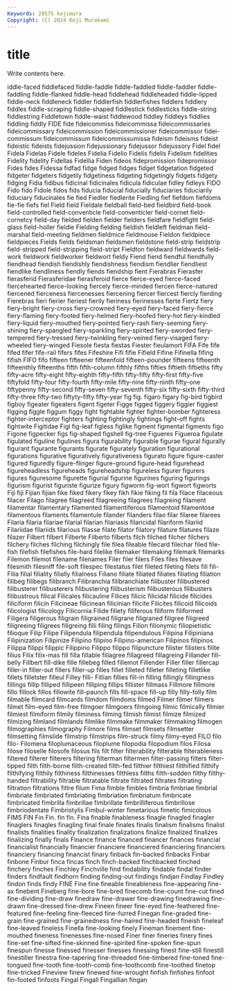 ```yaml
---
Keywords: 29575 kojimura
Copyright: (C) 2024 Koji Murakami
---
```


# title

Write contents here.



iddle-faced fiddlefaced fiddle-faddle fiddle-faddled fiddle-faddler fiddle-faddling
fiddle-flanked fiddle-head fiddlehead fiddleheaded fiddle-lipped fiddle-neck fiddleneck fiddler fiddlerfish fiddlerfishes
fiddlers fiddlery fiddles fiddle-scraping fiddle-shaped fiddlestick fiddlesticks fiddle-string fiddlestring Fiddletown
fiddle-waist fiddlewood fiddley fiddleys fiddlies fiddling fiddly FIDE fide fideicommiss
fideicommissa fideicommissaries fideicommissary fideicommission fideicommissioner fideicommissor fidei-commissum fideicommissum fideicommissumissa fideism
fideisms fideist fideistic fideists fidejussion fidejussionary fidejussor fidejussory Fidel fidel
Fidela Fidelas Fidele fideles Fidelia Fidelio Fidelis fidelis Fidelism fidelities
Fidelity fidelity Fidellas Fidellia Fiden fideos fidepromission fidepromissor Fides fides
Fidessa fidfad fidge fidged fidges fidget fidgetation fidgeted fidgeter fidgeters
fidgetily fidgetiness fidgeting fidgetingly fidgets fidgety fidging Fidia fidibus fidicinal
fidicinales fidicula fidiculae fidley fidleys FIDO Fido fido Fidole fidos
fids fiducia fiducial fiducially fiduciaries fiduciarily fiduciary fiducinales fie fied
Fiedler fiedlerite Fiedling fief fiefdom fiefdoms fie-fie fiefs fiel Field
field Fieldale fieldball field-bed fieldbird field-book field-controlled field-conventicle field-conventicler field-cornet
field-cornetcy field-day fielded fielden fielder fielders fieldfare fieldfight field-glass field-holler
fieldie Fielding fielding fieldish fieldleft fieldman field-marshal field-meeting fieldmen fieldmice
fieldmouse Fieldon fieldpiece fieldpieces Fields fields fieldsman fieldsmen fieldstone field-strip
fieldstrip field-stripped field-stripping field-stript Fieldton fieldward fieldwards field-work fieldwork fieldworker
fieldwort fieldy Fiend fiend fiendful fiendfully fiendhead fiendish fiendishly fiendishness
fiendism fiendlier fiendliest fiendlike fiendliness fiendly fiends fiendship fient Fierabras
Fierasfer fierasferid Fierasferidae fierasferoid fierce fierce-eyed fierce-faced fiercehearted fierce-looking fiercely
fierce-minded fiercen fierce-natured fiercened fierceness fiercenesses fiercening fiercer fiercest fiercly
fierding Fierebras fieri fierier fieriest fierily fieriness fierinesses fierte Fiertz
fiery fiery-bright fiery-cross fiery-crowned fiery-eyed fiery-faced fiery-fierce fiery-flaming fiery-footed fiery-helmed
fiery-hoofed fiery-hot fiery-kindled fiery-liquid fiery-mouthed fiery-pointed fiery-rash fiery-seeming fiery-shining fiery-spangled
fiery-sparkling fiery-spirited fiery-sworded fiery-tempered fiery-tressed fiery-twinkling fiery-veined fiery-visaged fiery-wheeled fiery-winged
Fiesole fiesta fiestas Fiester fieulamort FIFA Fife fife fifed fifer
fife-rail fifers fifes Fifeshire Fifi fifie Fifield Fifine Fifinella fifing
fifish FIFO fifo fifteen fifteener fifteenfold fifteen-pounder fifteens fifteenth fifteenthly
fifteenths fifth fifth-column fifthly fifths fifties fiftieth fiftieths fifty fifty-acre
fifty-eight fifty-eighth fifty-fifth fifty-fifty fifty-first fifty-five fiftyfold fifty-four fifty-fourth fifty-mile
fifty-nine fifty-ninth fifty-one fiftypenny fifty-second fifty-seven fifty-seventh fifty-six fifty-sixth fifty-third
fifty-three fifty-two fiftyty-fifty fifty-year fig fig. figaro figary fig-bird figbird
figboy figeater figeaters figent figeter Figge figged figgery figgier figgiest
figging figgle figgum figgy fight fightable fighter fighter-bomber fighteress fighter-interceptor
fighters fighting fightingly fightings fight-off fights fightwite Figitidae Figl fig-leaf
figless figlike figment figmental figments figo Figone figpecker figs fig-shaped
figshell fig-tree Figueres Figueroa figulate figulated figuline figulines figura figurability
figurable figurae figural figurally figurant figurante figurants figurate figurately figuration
figurational figurations figurative figuratively figurativeness figurato figure figure-caster figured figuredly
figure-flinger figure-ground figure-head figurehead figureheadless figureheads figureheadship figureless figurer figurers
figures figuresome figurette figurial figurine figurines figuring figurings figurism figurist
figuriste figurize figury figworm fig-wort figwort figworts Fiji fiji Fijian
fijian fike fiked fikery fikey fikh fikie fiking fil fila
filace filaceous filacer Filago filagree filagreed filagreeing filagrees filagreing filament
filamentar filamentary filamented filamentiferous filamentoid filamentose filamentous filaments filamentule filander
filanders filao filar filaree filarees Filaria filaria filariae filarial filarian
filariasis filaricidal filariform filariid Filariidae filariids filarious filasse filate filator
filatory filature filatures filaze filazer Filbert filbert Filberte Filberto filberts
filch filched filcher filchers filchery filches filching filchingly file filea
fileable filecard filechar filed file-fish filefish filefishes file-hard filelike filemaker
filemaking filemark filemarks Filemon filemot filename filenames Filer filer filers
Files files filesave filesmith filesniff file-soft filespec filestatus filet fileted
fileting filets fili fili- Filia filial filiality filially filialness Filiano
filiate filiated filiates filiating filiation filibeg filibegs filibranch Filibranchia filibranchiate
filibuster filibustered filibusterer filibusterers filibustering filibusterism filibusterous filibusters filibustrous filical
Filicales filicauline Filices filicic filicidal filicide filicides filiciform filicin Filicineae
filicinean filicinian filicite Filicites filicoid filicoids filicologist filicology Filicornia Filide
filiety filiferous filiform filiformed Filigera filigerous filigrain filigrained filigrane filigraned
filigree filigreed filigreeing filigrees filigreing filii filing filings Filion filionymic
filiopietistic filioque Filip Filipe Filipendula filipendula filipendulous Filipina Filipiniana Filipinization
Filipinize Filipino filipino Filipino-american Filipinos filipinos Filippa filippi filippic Filippino
Filippo filippo filipuncture filister filisters filite filius Filix filix-mas fill
filla fillable fillagree fillagreed fillagreing Fillander fill-belly Fillbert fill-dike fille
fillebeg filled fillemot Fillender Filler filler fillercap filler-in filler-out fillers
filler-up filles fillet filleted filleter filleting filletlike fillets filletster filleul
Filley filli- Fillian fillies fill-in filling fillingly fillingness fillings fillip
filliped fillipeen filliping fillips fillister fillmass Fillmore fillmore fillo fillock
fillos fillowite fill-paunch fills fill-space fill-up filly filly-folly film filmable
filmcard filmcards filmdom filmdoms filmed Filmer filmer filmers filmet film-eyed
film-free filmgoer filmgoers filmgoing filmic filmically filmier filmiest filmiform filmily
filminess filming filmish filmist filmize filmized filmizing filmland filmlands filmlike
filmmake filmmaker filmmaking filmogen filmographies filmography Filmore films filmset filmsets
filmsetter filmsetting filmslide filmstrip filmstrips film-struck filmy filmy-eyed FILO filo
filo- Filomena filoplumaceous filoplume filopodia filopodium filos Filosa filose filoselle
filosofe filosus fils filt filter filterability filterable filterableness filtered filterer
filterers filtering filterman filtermen filter-passing filters filter-tipped filth filth-borne filth-created
filth-fed filthier filthiest filthified filthify filthifying filthily filthiness filthinesses filthless
filths filth-sodden filthy filthy-handed filtrability filtrable filtratable filtrate filtrated filtrates
filtrating filtration filtrations filtre filum Fima fimble fimbles fimbria fimbriae
fimbrial fimbriate fimbriated fimbriating fimbriation fimbriatum fimbricate fimbricated fimbrilla fimbrillae
fimbrillate fimbrilliferous fimbrillose fimbriodentate Fimbristylis Fimbul-winter fimetarious fimetic fimicolous FIMS
FIN Fin Fin. fin fin. Fina finable finableness finagle finagled
finagler finaglers finagles finagling final finale finales finalis finalism finalisms
finalist finalists finalities finality finalization finalizations finalize finalized finalizes finalizing
finally finals Finance finance financed financer finances financial financialist financially
financier financiere financiered financiering financiers financiery financing financist finary finback
fin-backed finbacks Finbar finbone Finbur finca fincas finch finch-backed finchbacked
finched finchery finches Finchley Finchville find findability findable findal finder
finders findfault findhorn finding finding-out findings findjan Findlay Findley findon
finds findy FINE Fine fine fineable fineableness fine-appearing fine-ax finebent
Fineberg fine-bore fine-bred finecomb fine-count fine-cut fined fine-dividing fine-draw finedraw
fine-drawer fine-drawing finedrawing fine-drawn fine-dressed fine-drew Fineen fineer fine-eyed fine-feathered
fine-featured fine-feeling fine-fleeced fine-furred Finegan fine-graded fine-grain fine-grained fine-grainedness fine-haired
fine-headed fineish fineleaf fine-leaved fineless Finella fine-looking finely Fineman finement
fine-mouthed fineness finenesses fine-nosed Finer finer fineries finery fines fine-set
fine-sifted fine-skinned fine-spirited fine-spoken fine-spun finespun finesse finessed finesser finesses
finessing finest fine-still finestill finestiller finestra fine-tapering fine-threaded fine-timbered fine-toned
fine-tongued fine-tooth fine-tooth-comb fine-toothcomb fine-toothed finetop fine-tricked Fineview finew finewed
fine-wrought finfish finfishes finfoot fin-footed finfoots Fingal Fingall Fingallian fingan
